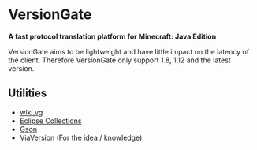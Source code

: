 # VersionGate

**A fast protocol translation platform for Minecraft: Java Edition**

VersionGate aims to be lightweight and have little impact on the latency of the client. Therefore VersionGate only support 1.8, 1.12 and 
the 
latest version. 

## Utilities

- [wiki.vg](https://wiki.vg/Main_Page)
- [Eclipse Collections](https://www.eclipse.org/collections/)
- [Gson](https://github.com/google/gson)
- [ViaVersion](https://github.com/ViaVersion/ViaVersion) (For the idea / knowledge)